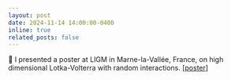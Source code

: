 ```yaml
---
layout: post
date: 2024-11-14 14:00:00-0400
inline: true
related_posts: false
---
```


:pushpin: I presented a poster at LIGM in Marne-la-Vallée, France, on high dimensional Lotka-Volterra with
random interactions. [[poster](/assets/pdf/PosterHCERES.pdf)]
